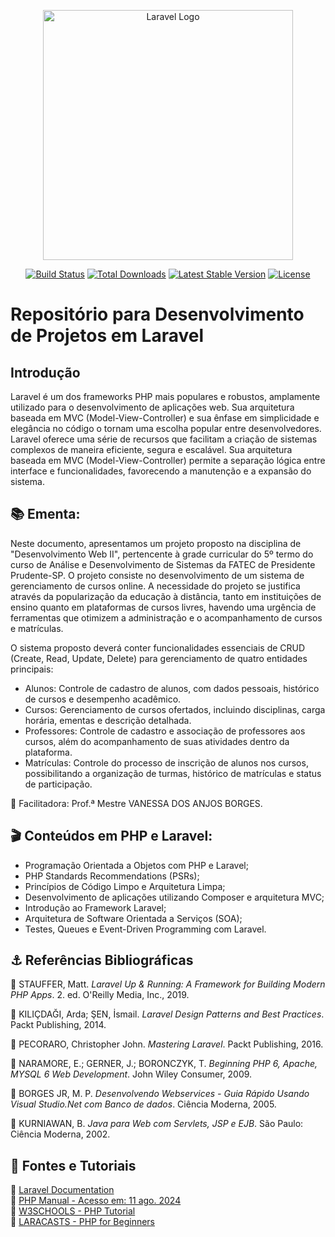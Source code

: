 <p align="center"><a href="https://laravel.com" target="_blank"><img src="https://raw.githubusercontent.com/laravel/art/master/logo-lockup/5%20SVG/2%20CMYK/1%20Full%20Color/laravel-logolockup-cmyk-red.svg" width="400" alt="Laravel Logo"></a></p>

<p align="center">
<a href="https://github.com/laravel/framework/actions"><img src="https://github.com/laravel/framework/workflows/tests/badge.svg" alt="Build Status"></a>
<a href="https://packagist.org/packages/laravel/framework"><img src="https://img.shields.io/packagist/dt/laravel/framework" alt="Total Downloads"></a>
<a href="https://packagist.org/packages/laravel/framework"><img src="https://img.shields.io/packagist/v/laravel/framework" alt="Latest Stable Version"></a>
<a href="https://packagist.org/packages/laravel/framework"><img src="https://img.shields.io/packagist/l/laravel/framework" alt="License"></a>
</p>




# Repositório para Desenvolvimento de Projetos em Laravel

## Introdução
Laravel é um dos frameworks PHP mais populares e robustos, amplamente utilizado para o desenvolvimento de aplicações web. Sua arquitetura baseada em MVC (Model-View-Controller) e sua ênfase em simplicidade e elegância no código o tornam uma escolha popular entre desenvolvedores. Laravel oferece uma série de recursos que facilitam a criação de sistemas complexos de maneira eficiente, segura e escalável. Sua arquitetura baseada em MVC (Model-View-Controller) permite a separação lógica entre interface e funcionalidades, favorecendo a manutenção e a expansão do sistema.

## 📚 Ementa:

Neste documento, apresentamos um projeto proposto na disciplina de "Desenvolvimento Web II", pertencente à grade curricular do 5º termo do curso de Análise e Desenvolvimento de Sistemas da FATEC de Presidente Prudente-SP. O projeto consiste no desenvolvimento de um sistema de gerenciamento de cursos online. A necessidade do projeto se justifica através da popularização da educação à distância, tanto em instituições de ensino quanto em plataformas de cursos livres, havendo uma urgência de ferramentas que otimizem a administração e o acompanhamento de cursos e matrículas.


O sistema proposto deverá conter funcionalidades essenciais de CRUD (Create, Read, Update, Delete) para gerenciamento de quatro entidades principais:

- Alunos: Controle de cadastro de alunos, com dados pessoais, histórico de cursos e desempenho acadêmico.
- Cursos: Gerenciamento de cursos ofertados, incluindo disciplinas, carga horária, ementas e descrição detalhada.
- Professores: Controle de cadastro e associação de professores aos cursos, além do acompanhamento de suas atividades dentro da plataforma.
- Matrículas: Controle do processo de inscrição de alunos nos cursos, possibilitando a organização de turmas, histórico de matrículas e status de participação.

🙏 Facilitadora: Prof.ª Mestre VANESSA DOS ANJOS BORGES.


## 🎬 Conteúdos em PHP e Laravel:

- Programação Orientada a Objetos com PHP e Laravel;
- PHP Standards Recommendations (PSRs);
- Princípios de Código Limpo e Arquitetura Limpa;
- Desenvolvimento de aplicações utilizando Composer e arquitetura MVC;
- Introdução ao Framework Laravel;
- Arquitetura de Software Orientada a Serviços (SOA);
- Testes, Queues e Event-Driven Programming com Laravel.

## ⚓ Referências Bibliográficas

📖 STAUFFER, Matt. *Laravel Up & Running: A Framework for Building Modern PHP Apps*. 2. ed. O'Reilly Media, Inc., 2019.

📖 KILIÇDAĞI, Arda; ŞEN, İsmail. *Laravel Design Patterns and Best Practices*. Packt Publishing, 2014.

📖 PECORARO, Christopher John. *Mastering Laravel*. Packt Publishing, 2016.

📖 NARAMORE, E.; GERNER, J.; BORONCZYK, T. *Beginning PHP 6, Apache, MYSQL 6 Web Development*. John Wiley Consumer, 2009.

📖 BORGES JR, M. P. *Desenvolvendo Webservices - Guia Rápido Usando Visual Studio.Net com Banco de dados*. Ciência Moderna, 2005.

📖 KURNIAWAN, B. *Java para Web com Servlets, JSP e EJB*. São Paulo: Ciência Moderna, 2002.

## 🔗 Fontes e Tutoriais

🔗 [Laravel Documentation](https://laravel.com/docs)  
🔗 [PHP Manual - Acesso em: 11 ago. 2024](https://www.php.net/manual/en/)  
🔗 [W3SCHOOLS - PHP Tutorial](https://www.w3schools.com/php/)  
🔗 [LARACASTS - PHP for Beginners](https://laracasts.com/series/php-for-beginners)



